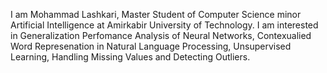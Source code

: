 I am Mohammad Lashkari, Master Student of Computer Science minor Artificial Intelligence at Amirkabir University of Technology. I am interested in Generalization Perfomance Analysis of Neural Networks, Contexualied Word Represenation in Natural Language Processing, Unsupervised Learning, Handling Missing Values and Detecting Outliers. 
